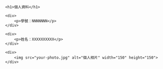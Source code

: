 <!DOCTYPE html>
<html lang="zh-TW">
<head>
    <meta charset="UTF-8">
    <meta name="viewport" content="width=device-width, initial-scale=1.0">
    <title>個人網頁</title>
</head>
<body>

    <h1>個人資料</h1>

    <div>
        <p>學號：NNNNNNN</p>
    </div>

    <div>
        <p>姓名：XXXXXXXXXX</p>
    </div>

    <div>
        <img src="your-photo.jpg" alt="個人相片" width="150" height="150">
    </div>

</body>
</html>
